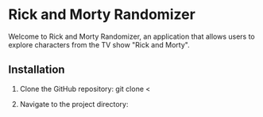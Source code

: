 # Rick and Morty Randomizer

Welcome to Rick and Morty Randomizer, an application that allows users to explore characters from the TV show "Rick and Morty".

## Installation

1. Clone the GitHub repository:
   git clone <

3. Navigate to the project directory:
   
